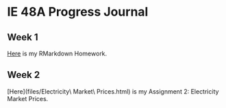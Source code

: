 ﻿# IE 48A Progress Journal

## Week 1
[Here](files/IE48A.Ass.html) is my RMarkdown Homework.
## Week 2
[Here](files/Electricity\ Market\ Prices.html) is my Assignment 2: Electricity Market Prices.
